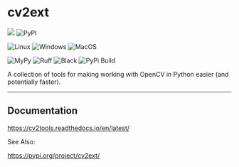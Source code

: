 # cv2ext

[![](https://img.shields.io/pypi/pyversions/cv2ext.svg)](https://pypi.org/pypi/cv2ext/)
![PyPI](https://img.shields.io/pypi/v/cv2ext.svg?style=plastic)

![Linux](https://github.com/justincdavis/cv2ext/actions/workflows/unittests-ubuntu.yaml/badge.svg?branch=main)
![Windows](https://github.com/justincdavis/cv2ext/actions/workflows/unittests-windows.yaml/badge.svg?branch=main)
![MacOS](https://github.com/justincdavis/cv2ext/actions/workflows/unittests-macos.yaml/badge.svg?branch=main)

![MyPy](https://github.com/justincdavis/cv2ext/actions/workflows/mypy.yaml/badge.svg?branch=main)
![Ruff](https://github.com/justincdavis/cv2ext/actions/workflows/ruff.yaml/badge.svg?branch=main)
![Black](https://github.com/justincdavis/cv2ext/actions/workflows/black.yaml/badge.svg?branch=main)
![PyPi Build](https://github.com/justincdavis/cv2ext/actions/workflows/build-check.yaml/badge.svg?branch=main)

A collection of tools for making working with OpenCV in Python easier (and potentially faster).

---

## Documentation

https://cv2tools.readthedocs.io/en/latest/

See Also:

https://pypi.org/project/cv2ext/
